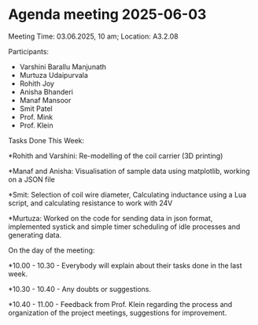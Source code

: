# Agenda meeting 2025-06-03

Meeting Time: 03.06.2025, 10 am;
Location: A3.2.08


Participants:
- Varshini Barallu Manjunath
- Murtuza Udaipurvala
- Rohith Joy
- Anisha Bhanderi
- Manaf Mansoor
- Smit Patel
- Prof. Mink
- Prof. Klein

Tasks Done This Week:

*Rohith and Varshini: Re-modelling of the coil carrier (3D printing)

*Manaf and Anisha: Visualisation of sample data using matplotlib, working on a JSON file

*Smit: Selection of coil wire diameter, Calculating inductance using a Lua script, and calculating resistance to work with 24V

*Murtuza: Worked on the code for sending data in json format, implemented systick and simple timer scheduling of idle processes and generating data.


On the day of the meeting: 

*10.00 - 10.30 - Everybody will explain about their tasks done in the last week.

*10.30 - 10.40 - Any doubts or suggestions.

*10.40 - 11.00 - Feedback from Prof. Klein regarding the process and organization of the project meetings, suggestions for improvement.
